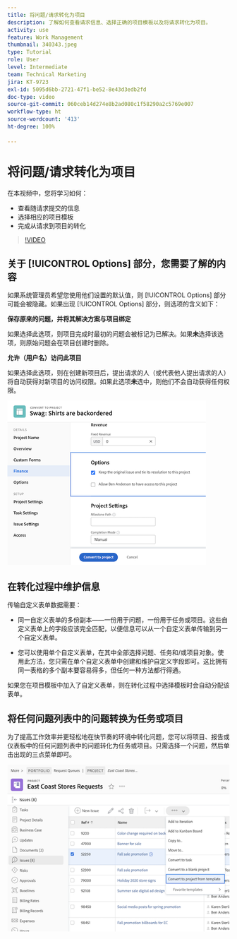 ```yaml
---
title: 将问题/请求转化为项目
description: 了解如何查看请求信息、选择正确的项目模板以及将请求转化为项目。
activity: use
feature: Work Management
thumbnail: 340343.jpeg
type: Tutorial
role: User
level: Intermediate
team: Technical Marketing
jira: KT-9723
exl-id: 5095d6bb-2721-47f1-be52-8e43d3edb2fd
doc-type: video
source-git-commit: 060ceb14d274e8b2ad080c1f58290a2c5769e007
workflow-type: ht
source-wordcount: '413'
ht-degree: 100%

---
```


# 将问题/请求转化为项目

在本视频中，您将学习如何：

* 查看随请求提交的信息
* 选择相应的项目模板
* 完成从请求到项目的转化

>[!VIDEO](https://video.tv.adobe.com/v/340343/?quality=12&learn=on)

## 关于 [!UICONTROL Options] 部分，您需要了解的内容

如果系统管理员希望您使用他们设置的默认值，则 [!UICONTROL Options] 部分可能会被隐藏。如果出现 [!UICONTROL Options] 部分，则选项的含义如下：

**保存原来的问题，并将其解决方案与项目绑定**

如果选择此选项，则项目完成时最初的问题会被标记为已解决。如果&#x200B;**未**&#x200B;选择该选项，则原始问题会在项目创建时删除。

**允许（用户名）访问此项目**

如果选择此选项，则在创建新项目后，提出请求的人（或代表他人提出请求的人）将自动获得对新项目的访问权限。如果此选项&#x200B;**未**&#x200B;选中，则他们不会自动获得任何权限。

![显示转化选项的项目屏幕图像](assets/conversion-options.png)


## 在转化过程中维护信息

传输自定义表单数据需要：

* 同一自定义表单的多份副本——一份用于问题，一份用于任务或项目。这些自定义表单上的字段应该完全匹配，以便信息可以从一个自定义表单传输到另一个自定义表单。

* 您可以使用单个自定义表单，在其中全部选择问题、任务和/或项目对象。使用此方法，您只需在单个自定义表单中创建和维护自定义字段即可。这比拥有同一表格的多个副本要容易得多，但任何一种方法都行得通。

如果您在项目模板中加入了自定义表单，则在转化过程中选择模板时会自动分配该表单。

## 将任何问题列表中的问题转换为任务或项目

为了提高工作效率并更轻松地在快节奏的环境中转化问题，您可以将项目、报告或仪表板中的任何问题列表中的问题转化为任务或项目。只需选择一个问题，然后单击出现的三点菜单即可。

![显示问题转化选项的项目屏幕图像](assets/convert-from-a-list.png)
